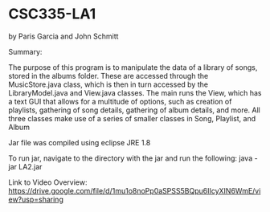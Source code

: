 # CSC335-LA1

by Paris Garcia and John Schmitt

Summary:

The purpose of this program is to manipulate the data of a library of songs, stored in the albums folder. These are accessed through the MusicStore.java class, which is then in turn accessed by the LibraryModel.java and View.java classes. The main runs the View, which has a text GUI that allows for a multitude of options, such as creation of playlists, gathering of song details, gathering of album details, and more. All three classes make use of a series of smaller classes in Song, Playlist, and Album

Jar file was compiled using eclipse JRE 1.8

To run jar, navigate to the directory with the jar and run the following:
java -jar LA2.jar

Link to Video Overview:
https://drive.google.com/file/d/1mu1o8noPp0aSPSS5BQpu6IIcyXIN6WmE/view?usp=sharing
